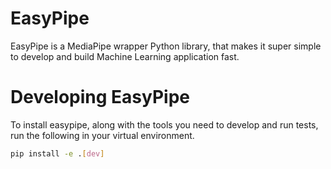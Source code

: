 # EasyPipe

EasyPipe is a MediaPipe wrapper Python library, that makes it super simple to develop and build Machine Learning application fast.

# Developing EasyPipe

To install easypipe, along with the tools you need to develop and run tests, run the following in your virtual environment.

```bash
pip install -e .[dev]
```
